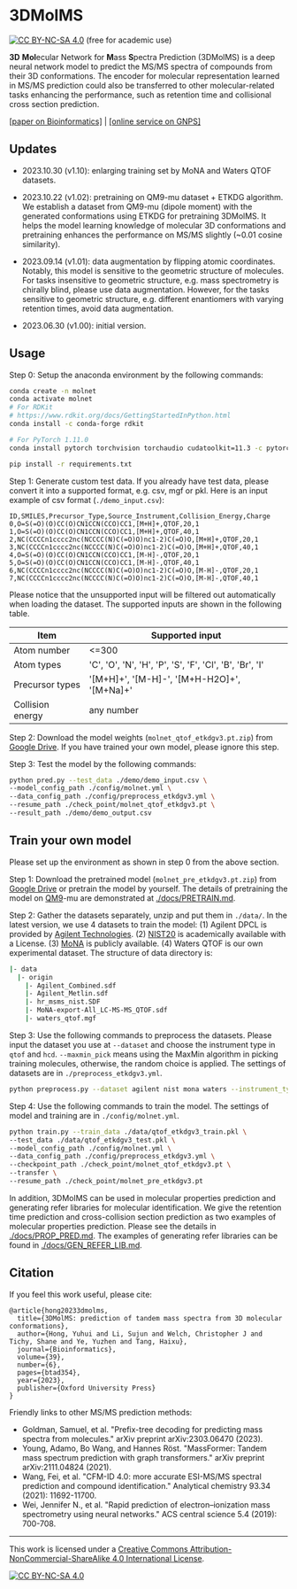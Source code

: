 # 3DMolMS

[![CC BY-NC-SA 4.0][cc-by-nc-sa-shield]][cc-by-nc-sa] (free for academic use) 

**3D** **Mol**ecular Network for **M**ass **S**pectra Prediction (3DMolMS) is a deep neural network model to predict the MS/MS spectra of compounds from their 3D conformations. The encoder for molecular representation learned in MS/MS prediction could also be transferred to other molecular-related tasks enhancing the performance, such as retention time and collisional cross section prediction. 

[[paper on Bioinformatics]](https://academic.oup.com/bioinformatics/article/39/6/btad354/7186501) | [[online service on GNPS]](https://spectrumprediction.gnps2.org)



## Updates 

- 2023.10.30 (v1.10): enlarging training set by MoNA and Waters QTOF datasets. 

- 2023.10.22 (v1.02): pretraining on QM9-mu dataset + ETKDG algorithm. We establish a dataset from QM9-mu (dipole moment) with the generated conformations using ETKDG for pretraining 3DMolMS. It helps the model learning knowledge of molecular 3D conformations and pretraining enhances the performance on MS/MS slightly (~0.01 cosine similarity). 

- 2023.09.14 (v1.01): data augmentation by flipping atomic coordinates. Notably, this model is sensitive to the geometric structure of molecules. For tasks insensitive to geometric structure, e.g. mass spectrometry is chirally blind, please use data augmentation. However, for the tasks sensitive to geometric structure, e.g. different enantiomers with varying retention times, avoid data augmentation. 

- 2023.06.30 (v1.00): initial version. 



## Usage

Step 0: Setup the anaconda environment by the following commands: 

```bash
conda create -n molnet 
conda activate molnet
# For RDKit
# https://www.rdkit.org/docs/GettingStartedInPython.html
conda install -c conda-forge rdkit

# For PyTorch 1.11.0
conda install pytorch torchvision torchaudio cudatoolkit=11.3 -c pytorch

pip install -r requirements.txt
```

Step 1: Generate custom test data. If you already have test data, please convert it into a supported format, e.g. csv, mgf or pkl. Here is an input example of csv format (`./demo_input.csv`): 

```
ID,SMILES,Precursor_Type,Source_Instrument,Collision_Energy,Charge
0,O=S(=O)(O)CC(O)CN1CCN(CCO)CC1,[M+H]+,QTOF,20,1
1,O=S(=O)(O)CC(O)CN1CCN(CCO)CC1,[M+H]+,QTOF,40,1
2,NC(CCCCn1cccc2nc(NCCCC(N)C(=O)O)nc1-2)C(=O)O,[M+H]+,QTOF,20,1
3,NC(CCCCn1cccc2nc(NCCCC(N)C(=O)O)nc1-2)C(=O)O,[M+H]+,QTOF,40,1
4,O=S(=O)(O)CC(O)CN1CCN(CCO)CC1,[M-H]-,QTOF,20,1
5,O=S(=O)(O)CC(O)CN1CCN(CCO)CC1,[M-H]-,QTOF,40,1
6,NC(CCCCn1cccc2nc(NCCCC(N)C(=O)O)nc1-2)C(=O)O,[M-H]-,QTOF,20,1
7,NC(CCCCn1cccc2nc(NCCCC(N)C(=O)O)nc1-2)C(=O)O,[M-H]-,QTOF,40,1
```

Please notice that the unsupported input will be filtered out automatically when loading the dataset. The supported inputs are shown in the following table. 

| Item             | Supported input                                           |
|------------------|-----------------------------------------------------------|
| Atom number      | <=300                                                     |
| Atom types       | 'C', 'O', 'N', 'H', 'P', 'S', 'F', 'Cl', 'B', 'Br', 'I'   |
| Precursor types  | '[M+H]+', '[M-H]-', '[M+H-H2O]+', '[M+Na]+'               |
| Collision energy | any number                                                |

Step 2: Download the model weights (`molnet_qtof_etkdgv3.pt.zip`) from [Google Drive](https://drive.google.com/drive/folders/1fWx3d8vCPQi-U-obJ3kVL3XiRh75x5Ce?usp=drive_link). If you have trained your own model, please ignore this step. 

Step 3: Test the model by the following commands: 

```bash
python pred.py --test_data ./demo/demo_input.csv \
--model_config_path ./config/molnet.yml \
--data_config_path ./config/preprocess_etkdgv3.yml \
--resume_path ./check_point/molnet_qtof_etkdgv3.pt \
--result_path ./demo/demo_output.csv
```



## Train your own model

Please set up the environment as shown in step 0 from the above section. 

Step 1: Download the pretrained model (`molnet_pre_etkdgv3.pt.zip`) from [Google Drive](https://drive.google.com/drive/folders/1fWx3d8vCPQi-U-obJ3kVL3XiRh75x5Ce?usp=drive_link) or pretrain the model by yourself. The details of pretraining the model on [QM9](https://figshare.com/collections/Quantum_chemistry_structures_and_properties_of_134_kilo_molecules/978904)-mu are demonstrated at [./docs/PRETRAIN.md](https://github.com/JosieHong/3DMolMS/blob/main/docs/PRETRAIN.md). 

Step 2: Gather the datasets separately, unzip and put them in `./data/`. In the latest version, we use 4 datasets to train the model: (1) Agilent DPCL is provided by [Agilent Technologies](https://www.agilent.com/). (2) [NIST20](https://www.nist.gov/programs-projects/nist23-updates-nist-tandem-and-electron-ionization-spectral-libraries) is academically available with a License. (3) [MoNA](https://mona.fiehnlab.ucdavis.edu/downloads) is publicly available. (4) Waters QTOF is our own experimental dataset. The structure of data directory is: 

```bash
|- data
  |- origin
    |- Agilent_Combined.sdf
    |- Agilent_Metlin.sdf
    |- hr_msms_nist.SDF
    |- MoNA-export-All_LC-MS-MS_QTOF.sdf
    |- waters_qtof.mgf
```

Step 3: Use the following commands to preprocess the datasets. Please input the dataset you use at `--dataset` and choose the instrument type in `qtof` and `hcd`. `--maxmin_pick` means using the MaxMin algorithm in picking training molecules, otherwise, the random choice is applied. The settings of datasets are in `./preprocess_etkdgv3.yml`. 

```bash
python preprocess.py --dataset agilent nist mona waters --instrument_type qtof --data_config_path ./config/preprocess_etkdgv3.yml
```

Step 4: Use the following commands to train the model. The settings of model and training are in `./config/molnet.yml`. 

```bash
python train.py --train_data ./data/qtof_etkdgv3_train.pkl \
--test_data ./data/qtof_etkdgv3_test.pkl \
--model_config_path ./config/molnet.yml \
--data_config_path ./config/preprocess_etkdgv3.yml \
--checkpoint_path ./check_point/molnet_qtof_etkdgv3.pt \
--transfer \
--resume_path ./check_point/molnet_pre_etkdgv3.pt
```

In addition, 3DMolMS can be used in molecular properties prediction and generating refer libraries for molecular identification. We give the retention time prediction and cross-collision section prediction as two examples of molecular properties prediction. Please see the details in [./docs/PROP_PRED.md](https://github.com/JosieHong/3DMolMS/blob/main/docs/PROP_PRED.md). The examples of generating refer libraries can be found in [./docs/GEN_REFER_LIB.md](https://github.com/JosieHong/3DMolMS/blob/main/docs/GEN_REFER_LIB.md). 



## Citation

If you feel this work useful, please cite: 

```
@article{hong20233dmolms,
  title={3DMolMS: prediction of tandem mass spectra from 3D molecular conformations},
  author={Hong, Yuhui and Li, Sujun and Welch, Christopher J and Tichy, Shane and Ye, Yuzhen and Tang, Haixu},
  journal={Bioinformatics},
  volume={39},
  number={6},
  pages={btad354},
  year={2023},
  publisher={Oxford University Press}
}
```

Friendly links to other MS/MS prediction methods: 

- Goldman, Samuel, et al. "Prefix-tree decoding for predicting mass spectra from molecules." arXiv preprint arXiv:2303.06470 (2023).
- Young, Adamo, Bo Wang, and Hannes Röst. "MassFormer: Tandem mass spectrum prediction with graph transformers." arXiv preprint arXiv:2111.04824 (2021). 
- Wang, Fei, et al. "CFM-ID 4.0: more accurate ESI-MS/MS spectral prediction and compound identification." Analytical chemistry 93.34 (2021): 11692-11700.
- Wei, Jennifer N., et al. "Rapid prediction of electron–ionization mass spectrometry using neural networks." ACS central science 5.4 (2019): 700-708. 

---

This work is licensed under a
[Creative Commons Attribution-NonCommercial-ShareAlike 4.0 International License][cc-by-nc-sa].

[![CC BY-NC-SA 4.0][cc-by-nc-sa-image]][cc-by-nc-sa]

[cc-by-nc-sa]: http://creativecommons.org/licenses/by-nc-sa/4.0/
[cc-by-nc-sa-image]: https://licensebuttons.net/l/by-nc-sa/4.0/88x31.png
[cc-by-nc-sa-shield]: https://img.shields.io/badge/License-CC%20BY--NC--SA%204.0-lightgrey.svg